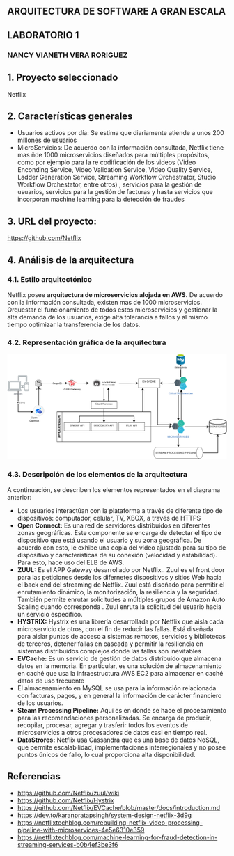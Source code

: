 ## ARQUITECTURA DE SOFTWARE A GRAN ESCALA
## LABORATORIO 1
### NANCY VIANETH VERA RORIGUEZ


## 1.	Proyecto seleccionado
Netflix

## 2.	Características generales
* 	Usuarios activos por día: Se estima que diariamente atiende a unos 200 millones de usuarios 
* 	MicroServicios: De acuerdo con la información consultada, Netflix tiene mas ñde 1000 microservicios diseñados para múltiples propósitos, como por ejemplo para la re codificación de los videos (Video Enconding Service, Video Validation Service, Video Quality Service, Ladder Generation Service, Streaming Workflow Orchestrator, Studio Workflow Orchestator, entre otros) , servicios para la gestión de usuarios, servicios para la gestión de facturas y hasta servicios que incorporan machine learning para la detección de fraudes 

## 3.	URL del proyecto:
https://github.com/Netflix

## 4.	Análisis de la arquitectura

### 4.1.	Estilo arquitectónico
Netflix posee **arquitectura de microservicios alojada en AWS.** De acuerdo con la información consultada, existen mas de 1000 microservicios. Orquestar el funcionamiento de todos estos microservicios y gestionar la alta demanda de los usuarios, exige alta tolerancia a fallos y al mismo tiempo optimizar la transferencia de los datos.

### 4.2.	Representación gráfica de la arquitectura
![Architectural View](Netflix.png)

### 4.3.	Descripción de los elementos de la arquitectura
A continuación, se describen los elementos representados en el diagrama anterior:

* Los usuarios interactúan con la plataforma a través de diferente tipo de dispositivos: computador, celular, TV, XBOX, a través de HTTPS
* **Open Connect:** Es una red de servidores distribuidos en diferentes zonas geográficas. Este componente se encarga de detectar el tipo de dispositivo que está usando el usuario y su zona geográfica. De acuerdo con esto, le exhibe una copia del video ajustada para su tipo de dispositivo y características de su conexión (velocidad y estabilidad). Para esto, hace uso del ELB de AWS. 
*	**ZUUL:** Es el APP Gateway desarrollado por Netflix.. Zuul es el front door para las peticiones desde los difernetes dispositivos y sitios Web hacia el back end del streaming de Netflix. Zuul está diseñado para permitir el enrutamiento dinámico, la monitorización, la resiliencia y la seguridad. También permite enrutar solicitudes a múltiples grupos de Amazon Auto Scaling cuando corresponda . Zuul enruta la solicitud del usuario hacia un servicio especifico.
*	**HYSTRIX:** Hystrix es una librería desarrollada por Netflix que aisla cada microservicio de otros, con el fin de reducir las fallas. Está diseñada para aislar puntos de acceso a sistemas remotos, servicios y bibliotecas de terceros, detener fallas en cascada y permitir la resiliencia en sistemas distribuidos complejos donde las fallas son inevitables 
*	**EVCache:** Es un servicio de gestión de datos distribuido que almacena datos en la memoria. En particular, es una solución de almacenamiento en caché que usa la infraestructura AWS EC2 para almacenar en caché datos de uso frecuente 
*	El almacenamiento en MySQL se usa para la información relacionada con facturas, pagos, y en general la información de carácter financiero de los usuarios. 
* **Steam Processing Pipeline:** Aquí es en donde se hace el procesamiento para las recomendaciones personalizadas. Se encarga de producir, recopilar, procesar, agregar y trasferir todos los eventos de microservicios a otros procesadores de datos casi en tiempo real.
* **DataStrores:** Netflix usa Cassandra que es una base de datos NoSQL, que permite escalabilidad, implementaciones interregionales y no posee puntos únicos de fallo, lo cual proporciona alta disponibilidad.

## Referencias
 * https://github.com/Netflix/zuul/wiki 
 * https://github.com/Netflix/Hystrix 
 * https://github.com/Netflix/EVCache/blob/master/docs/introduction.md 
 * https://dev.to/karanpratapsingh/system-design-netflix-3d9g 
 * https://netflixtechblog.com/rebuilding-netflix-video-processing-pipeline-with-microservices-4e5e6310e359 
 * https://netflixtechblog.com/machine-learning-for-fraud-detection-in-streaming-services-b0b4ef3be3f6 






